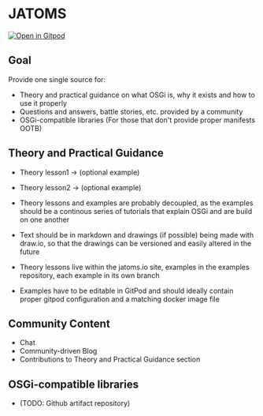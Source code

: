 # JATOMS

[![Open in Gitpod](https://gitpod.io/button/open-in-gitpod.svg)](https://gitpod.io#https://github.com/jatoms-io/io.jatoms.page)

## Goal 
Provide one single source for:
* Theory and practical guidance on what OSGi is, why it exists and how to use it properly
* Questions and answers, battle stories, etc. provided by a community
* OSGi-compatible libraries (For those that don't provide proper manifests OOTB)

## Theory and Practical Guidance

* Theory lesson1 -> (optional example)
* Theory lesson2 -> (optional example)

* Theory lessons and examples are probably decoupled, as the examples should be a continous series of tutorials that explain OSGi and are build on one another
* Text should be in markdown and drawings (if possible) being made with draw.io, so that the drawings can be versioned and easily altered in the future
* Theory lessons live within the jatoms.io site, examples in the examples repository, each example in its own branch
* Examples have to be editable in GitPod and should ideally contain proper gitpod configuration and a matching docker image file

## Community Content

* Chat
* Community-driven Blog
* Contributions to Theory and Practical Guidance section 

## OSGi-compatible libraries 

* (TODO: Github artifact repository)


